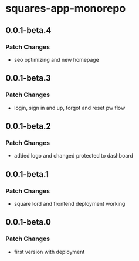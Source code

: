 # squares-app-monorepo

## 0.0.1-beta.4

### Patch Changes

- seo optimizing and new homepage

## 0.0.1-beta.3

### Patch Changes

- login, sign in and up, forgot and reset pw flow

## 0.0.1-beta.2

### Patch Changes

- added logo and changed protected to dashboard

## 0.0.1-beta.1

### Patch Changes

- square lord and frontend deployment working

## 0.0.1-beta.0

### Patch Changes

- first version with deployment
